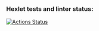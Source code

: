 ### Hexlet tests and linter status:
[![Actions Status](https://github.com/Sverxsro4nik/frontend-project-lvl3/workflows/hexlet-check/badge.svg)](https://github.com/Sverxsro4nik/frontend-project-lvl3/actions)
